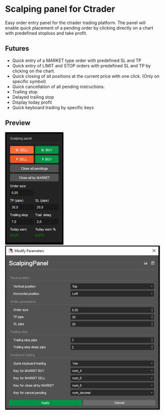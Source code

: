 Scalping panel for Ctrader
=
Easy order entry panel for the ctrader trading platform. The panel will enable quick placement of a pending order by clicking directly on a chart with predefined stoploss and take profit.

Futures
-
- Quick entry of a MARKET type order with predefined SL and TP
- Quick entry of LIMIT and STOP orders with predefined SL and TP by clicking on the chart.
- Quick closing of all positions at the current price with one click. (Only on specific symbol)
- Quick cancellation of all pending instructions.
- Trailing stop
- Delayed trailing stop
- Display today profit 
- Quick keyboard trading by specific keys

Preview
-
![preview](https://github.com/ondrej-silha/Scalping-panel/blob/main/images/preview.PNG?raw=true)
![parameters](https://github.com/ondrej-silha/Scalping-panel/blob/main/images/parameters.jpg?raw=true)
